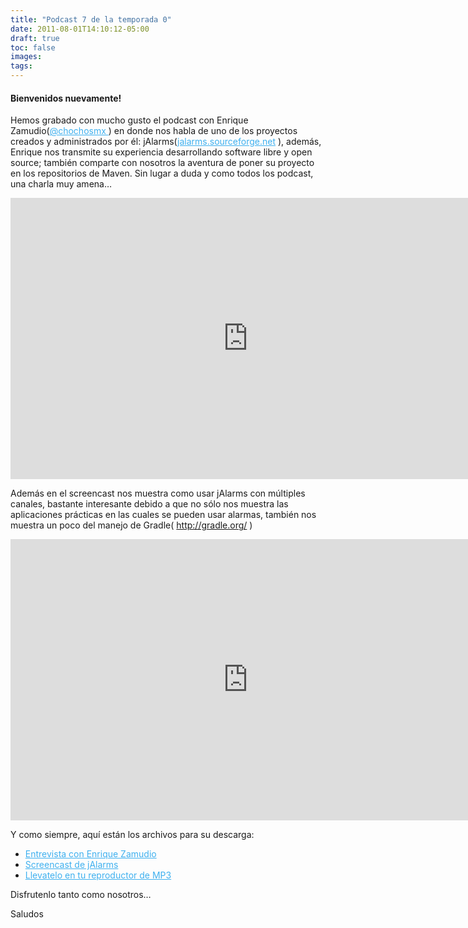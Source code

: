 ```yaml
---
title: "Podcast 7 de la temporada 0"
date: 2011-08-01T14:10:12-05:00
draft: true
toc: false
images:
tags:
---
```


<h4>Bienvenidos nuevamente!</h4>

Hemos grabado con mucho gusto el podcast con Enrique Zamudio(<a target="_blank" href="https://twitter.com/chochosmx" style="color:#3eb0ef;">@chochosmx </a>) en donde nos habla de uno de los proyectos creados y administrados por él: jAlarms(<a target="_blank" href="https://jalarms.sourceforge.net/" style="color:#3eb0ef;">jalarms.sourceforge.net</a> ), además, Enrique nos transmite su experiencia desarrollando software libre y open source; también comparte con nosotros la aventura de poner su proyecto en los repositorios de Maven. Sin lugar a duda y como todos los podcast, una charla muy amena…

<iframe src="https://player.vimeo.com/video/27031278?h=d26bd1c45c" width="760" height="450" frameborder="0"></iframe>

Además en el screencast nos muestra como usar jAlarms con múltiples canales, bastante interesante debido a que no sólo nos muestra las aplicaciones prácticas en las cuales se pueden usar alarmas, también nos muestra un poco del manejo de Gradle( http://gradle.org/ )

<iframe src="https://player.vimeo.com/video/27160401?h=4eab7972e2" width="760" height="450" frameborder="0"></iframe>

Y como siempre, aquí están los archivos para su descarga:

+ <a target="_blank" href="http://s3.amazonaws.com/media.vivecodigo.org/podcast/temporada0/ViveCodigo00x07_a.mov" style="color:#3eb0ef;">Entrevista con Enrique Zamudio</a>
+ <a target="_blank" href="http://s3.amazonaws.com/media.vivecodigo.org/podcast/temporada0/ViveCodigo00x07_b.mov" style="color:#3eb0ef;">Screencast de jAlarms</a>
+ <a target="_blank" href="http://s3.amazonaws.com/media.vivecodigo.org/podcast/temporada0/ViveCodigo00x07_a.mp3" style="color:#3eb0ef;">Llevatelo en tu reproductor de MP3</a>

Disfrutenlo tanto como nosotros…

Saludos
